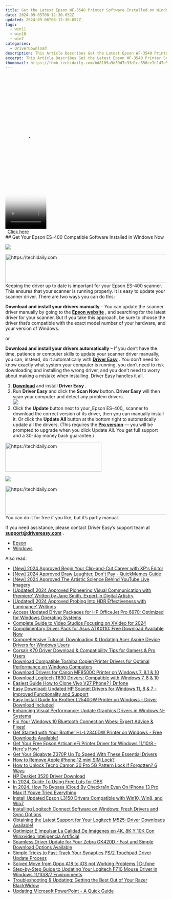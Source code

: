 ```yaml
---
title: Get the Latest Epson WF-3540 Printer Software Installed on Windows Systems
date: 2024-09-05T08:12:30.052Z
updated: 2024-09-06T08:12:30.052Z
tags:
  - win11
  - win10
  - win7
categories:
  - DriverDownload
description: This Article Describes Get the Latest Epson WF-3540 Printer Software Installed on Windows Systems
excerpt: This Article Describes Get the Latest Epson WF-3540 Printer Software Installed on Windows Systems
thumbnail: https://thmb.techidaily.com/bd8185a9d59d7e33d1cc856ce7e147e5a0c37bc7679792239ca349164c0b304f.jpg
---
```


<!-- affiliate ads begin -->
<span id="1975562">
					<video width="128" height="480" style="cursor:pointer"
           poster="//a.impactradius-go.com/display-clicktoplayimage/1975562.png"
           onclick="if(!this.playClicked){this.play();this.setAttribute('controls',true);this.playClicked=true;}">
	   <source src="//a.impactradius-go.com/display-ad/22993-1975562">
	   <img src="//a.impactradius-go.com/display-clicktoplayimage/1975562.png" style="border: none; height: 100%; width: 100%; object-fit: contain">
	</video>
	<div style="width:80px;text-align:center"><a href="javascript:window.open(decodeURIComponent('https%3A%2F%2Fhomestyler.sjv.io%2Fc%2F5597632%2F1975562%2F22993'), '_blank');void(0);">Click here</a></div>
</span>
<img height="0" width="0" src="https://imp.pxf.io/i/5597632/1975562/22993" style="position:absolute;visibility:hidden;" border="0" />
<!-- affiliate ads end -->
## Get Your Epson ES-400 Compatible Software Installed in Windows Now

![](https://images.drivereasy.com/wp-content/uploads/2018/12/img_5c04d39739b8d-300x256.jpg)

<!-- affiliate ads begin -->
<a href="https://ephamedtechinc.pxf.io/c/5597632/2130531/26400" target="_top" id="2130531">
  <img src="//a.impactradius-go.com/display-ad/26400-2130531" border="0" alt="https://techidaily.com" width="728" height="90"/>
</a>
<img height="0" width="0" src="https://ephamedtechinc.pxf.io/i/5597632/2130531/26400" style="position:absolute;visibility:hidden;" border="0" />
<!-- affiliate ads end -->
 Keeping the driver up to date is important for your Epson ES-400 scanner. This ensures that your scanner is running properly. It is easy to update your scanner driver. There are two ways you can do this:

**Download and install your drivers manually** – You can update the scanner driver manually by going to the **[Epson website](https://epson.com/For-Home/Printers/h/h1)**  , and searching for the latest driver for your scanner. But if you take this approach, be sure to choose the driver that’s compatible with the exact model number of your hardware, and your version of Windows.

or

**Download and install your drivers automatically** – If you don’t have the time, patience or computer skills to update your scanner driver manually, you can, instead, do it automatically with **[Driver Easy](https://tools.techidaily.com/drivereasy/download/)**  . You don’t need to know exactly what system your computer is running, you don’t need to risk downloading and installing the wrong driver, and you don’t need to worry about making a mistake when installing. Driver Easy handles it all.

1. [**Download**](https://tools.techidaily.com/drivereasy/download/) and install **Driver Easy** .
2. Run **Driver Easy** and click the **Scan Now** button. **Driver Easy**  will then scan your computer and detect any problem drivers.  
![](https://images.drivereasy.com/wp-content/uploads/2018/10/img_5bd0366bd75a4.jpg)
3. Click the **Update**  button next to your_Epson ES-400_ scanner to download the correct version of its driver, then you can manually install it. Or click the **Update All**  button at the bottom right to automatically update all the drivers. (This requires the **[Pro version](https://tools.techidaily.com/drivereasy/download/)**  — you will be prompted to upgrade when you click Update All. You get full support and a 30-day money back guarantee.)
<!-- affiliate ads begin -->
<a href="https://aligracehair.sjv.io/c/5597632/2135399/19272" target="_top" id="2135399">
  <img src="//a.impactradius-go.com/display-ad/19272-2135399" border="0" alt="https://techidaily.com" width="300" height="90"/>
</a>
<img height="0" width="0" src="https://aligracehair.sjv.io/i/5597632/2135399/19272" style="position:absolute;visibility:hidden;" border="0" />
<!-- affiliate ads end -->

![](https://images.drivereasy.com/wp-content/uploads/2018/12/img_5c04d4c42c9a1.jpg)

<!-- affiliate ads begin -->
<a href="https://ephamedtechinc.pxf.io/c/5597632/2136620/26400" target="_top" id="2136620">
  <img src="//a.impactradius-go.com/display-ad/26400-2136620" border="0" alt="https://techidaily.com" width="728" height="90"/>
</a>
<img height="0" width="0" src="https://ephamedtechinc.pxf.io/i/5597632/2136620/26400" style="position:absolute;visibility:hidden;" border="0" />
<!-- affiliate ads end -->
 You can do it for free if you like, but it’s partly manual.

 If you need assistance, please contact Driver Easy’s support team at **[support@drivereasy.com](https://tools.techidaily.com/drivereasy/download/)**  .

* [Epson](https://tools.techidaily.com/drivereasy/download/)
* [Windows](https://tools.techidaily.com/drivereasy/download/)

<ins class="adsbygoogle"
     style="display:block"
     data-ad-format="autorelaxed"
     data-ad-client="ca-pub-7571918770474297"
     data-ad-slot="1223367746"></ins>



<ins class="adsbygoogle"
     style="display:block"
     data-ad-client="ca-pub-7571918770474297"
     data-ad-slot="8358498916"
     data-ad-format="auto"
     data-full-width-responsive="true"></ins>

<span class="atpl-alsoreadstyle">Also read:</span>
<div><ul>
<li><a href="https://fox-access.techidaily.com/new-2024-approved-begin-your-clip-and-cut-career-with-xps-editor/"><u>[New] 2024 Approved  Begin Your Clip-and-Cut Career with XP's Editor</u></a></li>
<li><a href="https://fox-direct.techidaily.com/new-2024-approved-draw-laughter-dont-pay-quickmemes-guide/"><u>[New] 2024 Approved  Draw Laughter, Don't Pay - QuickMemes Guide</u></a></li>
<li><a href="https://youtube-data.techidaily.com/024-approved-the-artistic-science-behind-youtube-live-imagery/"><u>[New] 2024 Approved  The Artistic Science Behind YouTube Live Imagery</u></a></li>
<li><a href="https://article-files.techidaily.com/updated-2024-approved-pioneering-visual-communication-with-premiere-written-by-jane-smith-expert-in-digital-artistry/"><u>[Updated] 2024 Approved  Pioneering Visual Communication with Premiere' Written by Jane Smith, Expert in Digital Artistry</u></a></li>
<li><a href="https://article-tips.techidaily.com/updated-2024-approved-probing-into-hdr-effectiveness-with-luminance-writings/"><u>[Updated] 2024 Approved  Probing Into HDR Effectiveness with Luminance’ Writings</u></a></li>
<li><a href="https://win-amazing.techidaily.com/access-updated-driver-packages-for-hp-officejet-pro-6970-optimized-for-windows-operating-systems/"><u>Access Updated Driver Packages for HP OfficeJet Pro 6970: Optimized for Windows Operating Systems</u></a></li>
<li><a href="https://extra-hints.techidaily.com/complete-guide-to-video-studios-focusing-on-xvideo-for-2024/"><u>Complete Guide to Video Studios  Focusing on XVideo for 2024</u></a></li>
<li><a href="https://win-amazing.techidaily.com/complimentary-driver-pack-for-asus-atk0110-free-download-available-now/"><u>Complimentary Driver Pack for Asus ATK0110: Free Download Available Now</u></a></li>
<li><a href="https://win-amazing.techidaily.com/comprehensive-tutorial-downloading-and-updating-acer-aspire-device-drivers-for-windows-users/"><u>Comprehensive Tutorial: Downloading & Updating Acer Aspire Device Drivers for Windows Users</u></a></li>
<li><a href="https://win-amazing.techidaily.com/corsair-k70-driver-download-and-compatibility-tips-for-gamers-and-pro-users/"><u>Corsair K70 Driver Download & Compatibility Tips for Gamers & Pro Users</u></a></li>
<li><a href="https://win-amazing.techidaily.com/download-compatible-toshiba-copierprinter-drivers-for-optimal-performance-on-windows-computers/"><u>Download Compatible Toshiba Copier/Printer Drivers for Optimal Performance on Windows Computers</u></a></li>
<li><a href="https://win-amazing.techidaily.com/download-drivers-for-canon-mf8500c-printer-on-windows-7-81-and-10/"><u>Download Drivers for Canon MF8500C Printer on Windows 7, 8.1 & 10</u></a></li>
<li><a href="https://win-amazing.techidaily.com/download-logitech-t630-drivers-compatible-with-windows-7-8-and-10/"><u>Download Logitech T630 Drivers: Compatible with Windows 7, 8 & 10</u></a></li>
<li><a href="https://blog-min.techidaily.com/easiest-guide-how-to-clone-vivo-v27-phone-drfone-by-drfone-transfer-from-android-transfer-from-android/"><u>Easiest Guide How to Clone Vivo V27 Phone? | Dr.fone</u></a></li>
<li><a href="https://win-amazing.techidaily.com/easy-download-updated-hp-scanjet-drivers-for-windows-11-8-and-7-improved-functionality-and-support/"><u>Easy Download: Updated HP Scanjet Drivers for Windows 11, 8 & 7 - Improved Functionality and Support</u></a></li>
<li><a href="https://win-amazing.techidaily.com/easy-install-guide-for-brother-l2540dw-printer-on-windows-driver-download-included/"><u>Easy Install Guide for Brother L2540DW Printer on Windows - Driver Download Included</u></a></li>
<li><a href="https://win-amazing.techidaily.com/enhancing-visual-performance-update-graphics-drivers-in-windows-n-systems/"><u>Enhancing Visual Performance: Update Graphics Drivers in Windows N-Systems</u></a></li>
<li><a href="https://win-amazing.techidaily.com/fix-your-windows-10-bluetooth-connection-woes-expert-advice-and-fixes/"><u>Fix Your Windows 10 Bluetooth Connection Woes: Expert Advice & Fixes!</u></a></li>
<li><a href="https://win-amazing.techidaily.com/1722968763174-get-started-with-your-brother-hl-l2340dw-printer-on-windows-free-downloads-available/"><u>Get Started with Your Brother HL-L2340DW Printer on Windows - Free Downloads Available!</u></a></li>
<li><a href="https://win-amazing.techidaily.com/get-your-free-epson-artisan-efi-printer-driver-for-windows-11108-heres-how/"><u>Get Your Free Epson Artisan eFi Printer Driver for Windows 11/10/8 - Here's How!</u></a></li>
<li><a href="https://win-amazing.techidaily.com/get-your-gigabyte-z370p-up-to-speed-with-these-essential-drivers/"><u>Get Your Gigabyte Z370P Up To Speed With These Essential Drivers</u></a></li>
<li><a href="https://sim-unlock.techidaily.com/how-to-remove-apple-iphone-12-mini-sim-lock-by-drfone-ios/"><u>How to Remove Apple iPhone 12 mini SIM Lock?</u></a></li>
<li><a href="https://unlock-android.techidaily.com/how-to-unlock-tecno-camon-30-pro-5g-pattern-lock-if-forgotten-6-ways-by-drfone-android/"><u>How to Unlock Tecno Camon 30 Pro 5G Pattern Lock if Forgotten? 6 Ways</u></a></li>
<li><a href="https://win-amazing.techidaily.com/hp-deskjet-3520-driver-download/"><u>HP Deskjet 3520 Driver Download</u></a></li>
<li><a href="https://ai-video-editing.techidaily.com/in-2024-guide-to-using-free-luts-for-obs/"><u>In 2024, Guide To Using Free Luts for OBS</u></a></li>
<li><a href="https://activate-lock.techidaily.com/in-2024-how-to-bypass-icloud-by-checkra1n-even-on-iphone-13-pro-max-if-youve-tried-everything-by-drfone-ios/"><u>In 2024, How To Bypass iCloud By Checkra1n Even On iPhone 13 Pro Max If Youve Tried Everything</u></a></li>
<li><a href="https://win-amazing.techidaily.com/install-updated-epson-l3150-drivers-compatible-with-win10-win8-and-win7/"><u>Install Updated Epson L3150 Drivers Compatible with Win10, Win8, and Win7</u></a></li>
<li><a href="https://win-amazing.techidaily.com/installing-logitech-connect-software-on-windows-fresh-drivers-and-sync-options/"><u>Installing Logitech Connect Software on Windows: Fresh Drivers and Sync Options</u></a></li>
<li><a href="https://win-amazing.techidaily.com/1722972978422-obtaining-the-latest-support-for-your-logitech-m525-driver-downloads-available/"><u>Obtaining the Latest Support for Your Logitech M525: Driver Downloads Available!</u></a></li>
<li><a href="https://tech-revival.techidaily.com/optimizar-e-impulsar-la-calidad-de-imagenes-en-4k-8k-y-10k-con-winxvideo-inteligencia-artificial/"><u>Optimizar E Impulsar La Calidad De Imágenes en 4K, 8K Y 10K Con Winxvideo Inteligencia Artificial</u></a></li>
<li><a href="https://win-amazing.techidaily.com/seamless-driver-update-for-your-zebra-gk420d-fast-and-simple-download-options-available/"><u>Seamless Driver Update for Your Zebra GK420D - Fast and Simple Download Options Available</u></a></li>
<li><a href="https://win-amazing.techidaily.com/simple-tricks-to-fast-track-your-synaptics-ps2-touchpad-driver-update-process/"><u>Simple Tricks to Fast-Track Your Synaptics PS/2 Touchpad Driver Update Process</u></a></li>
<li><a href="https://android-transfer.techidaily.com/solved-move-from-oppo-a18-to-ios-not-working-problems-drfone-by-drfone-transfer-from-android-transfer-from-android/"><u>Solved Move from Oppo A18 to iOS not Working Problems | Dr.fone</u></a></li>
<li><a href="https://driver-download.techidaily.com/step-by-step-guide-to-updating-your-logitech-f710-mouse-driver-in-windows-111087-environments/"><u>Step-by-Step Guide to Updating Your Logitech F710 Mouse Driver in Windows 11/10/8/7 Environments</u></a></li>
<li><a href="https://win-amazing.techidaily.com/troubleshooting-and-updating-getting-the-best-out-of-your-razer-blackwidow/"><u>Troubleshooting & Updating: Getting the Best Out of Your Razer BlackWidow</u></a></li>
<li><a href="https://tech-recovery.techidaily.com/updating-microsoft-powerpoint-a-quick-guide/"><u>Updating Microsoft PowerPoint - A Quick Guide</u></a></li>
</ul></div>
